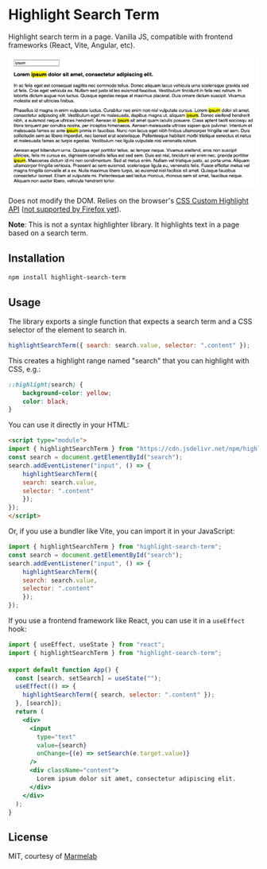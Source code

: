# Highlight Search Term

Highlight search term in a page. Vanilla JS, compatible with frontend frameworks (React, Vite, Angular, etc). 

[![Highlight Search Term](./assets/screenshot.png)](https://marmelab.com/highlight-search-term/)

Does not modify the DOM. Relies on the browser's [CSS Custom Highlight API](https://developer.mozilla.org/en-US/docs/Web/API/CSS_Custom_Highlight_API) ([not supported by Firefox yet](https://caniuse.com/?search=CSS.Highlights)).

**Note**: This is not a syntax highlighter library. It highlights text in a page based on a search term.

## Installation

```sh
npm install highlight-search-term
```

## Usage

The library exports a single function that expects a search term and a CSS selector of the element to search in.

```js
highlightSearchTerm({ search: search.value, selector: ".content" });
```

This creates a highlight range named "search" that you can highlight with CSS, e.g.:

```css
::highlight(search) {
    background-color: yellow;
    color: black;
}
```

You can use it directly in your HTML:

```html
<script type="module">
import { highlightSearchTerm } from "https://cdn.jsdelivr.net/npm/highlight-search-term@1.0.0/src/index.js";
const search = document.getElementById("search");
search.addEventListener("input", () => {
    highlightSearchTerm({
    search: search.value,
    selector: ".content"
    });
});
</script>
```

Or, if you use a bundler like Vite, you can import it in your JavaScript:

```js
import { highlightSearchTerm } from "highlight-search-term";
const search = document.getElementById("search");
search.addEventListener("input", () => {
    highlightSearchTerm({
    search: search.value,
    selector: ".content"
    });
});
```

If you use a frontend framework like React, you can use it in a `useEffect` hook:

```jsx
import { useEffect, useState } from "react";
import { highlightSearchTerm } from "highlight-search-term";

export default function App() {
  const [search, setSearch] = useState("");
  useEffect(() => {
    highlightSearchTerm({ search, selector: ".content" });
  }, [search]);
  return (
    <div>
      <input
        type="text"
        value={search}
        onChange={(e) => setSearch(e.target.value)}
      />
      <div className="content">
        Lorem ipsum dolor sit amet, consectetur adipiscing elit.
      </div>
    </div>
  );
}
```

## License

MIT, courtesy of [Marmelab](https://marmelab.com)